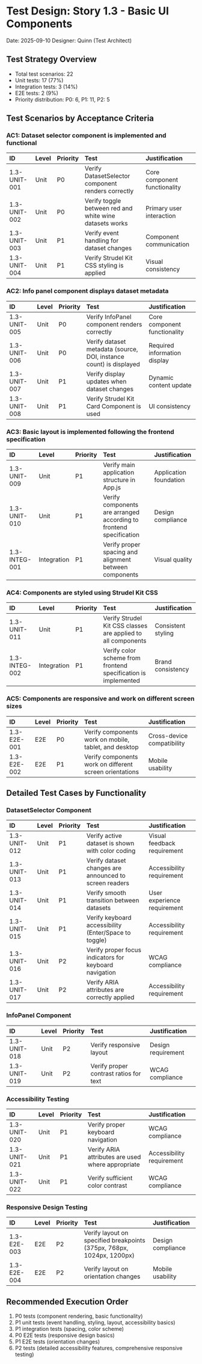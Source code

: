 # Test Design: Story 1.3 - Basic UI Components

Date: 2025-09-10
Designer: Quinn (Test Architect)

## Test Strategy Overview

- Total test scenarios: 22
- Unit tests: 17 (77%)
- Integration tests: 3 (14%)
- E2E tests: 2 (9%)
- Priority distribution: P0: 6, P1: 11, P2: 5

## Test Scenarios by Acceptance Criteria

### AC1: Dataset selector component is implemented and functional

| ID           | Level | Priority | Test                                                    | Justification                |
| :----------- | :---- | :------- | :------------------------------------------------------ | :--------------------------- |
| 1.3-UNIT-001 | Unit  | P0       | Verify DatasetSelector component renders correctly      | Core component functionality |
| 1.3-UNIT-002 | Unit  | P0       | Verify toggle between red and white wine datasets works | Primary user interaction     |
| 1.3-UNIT-003 | Unit  | P1       | Verify event handling for dataset changes               | Component communication      |
| 1.3-UNIT-004 | Unit  | P1       | Verify Strudel Kit CSS styling is applied               | Visual consistency           |

### AC2: Info panel component displays dataset metadata

| ID           | Level | Priority | Test                                                               | Justification                |
| :----------- | :---- | :------- | :----------------------------------------------------------------- | :--------------------------- |
| 1.3-UNIT-005 | Unit  | P0       | Verify InfoPanel component renders correctly                       | Core component functionality |
| 1.3-UNIT-006 | Unit  | P0       | Verify dataset metadata (source, DOI, instance count) is displayed | Required information display |
| 1.3-UNIT-007 | Unit  | P1       | Verify display updates when dataset changes                        | Dynamic content update       |
| 1.3-UNIT-008 | Unit  | P1       | Verify Strudel Kit Card Component is used                          | UI consistency               |

### AC3: Basic layout is implemented following the frontend specification

| ID            | Level       | Priority | Test                                                               | Justification          |
| :------------ | :---------- | :------- | :----------------------------------------------------------------- | :--------------------- |
| 1.3-UNIT-009  | Unit        | P1       | Verify main application structure in App.js                        | Application foundation |
| 1.3-UNIT-010  | Unit        | P1       | Verify components are arranged according to frontend specification | Design compliance      |
| 1.3-INTEG-001 | Integration | P1       | Verify proper spacing and alignment between components             | Visual quality         |

### AC4: Components are styled using Strudel Kit CSS

| ID            | Level       | Priority | Test                                                           | Justification      |
| :------------ | :---------- | :------- | :------------------------------------------------------------- | :----------------- |
| 1.3-UNIT-011  | Unit        | P1       | Verify Strudel Kit CSS classes are applied to all components   | Consistent styling |
| 1.3-INTEG-002 | Integration | P1       | Verify color scheme from frontend specification is implemented | Brand consistency  |

### AC5: Components are responsive and work on different screen sizes

| ID          | Level | Priority | Test                                                    | Justification              |
| :---------- | :---- | :------- | :------------------------------------------------------ | :------------------------- |
| 1.3-E2E-001 | E2E   | P0       | Verify components work on mobile, tablet, and desktop   | Cross-device compatibility |
| 1.3-E2E-002 | E2E   | P1       | Verify components work on different screen orientations | Mobile usability           |

## Detailed Test Cases by Functionality

### DatasetSelector Component

| ID           | Level | Priority | Test                                                   | Justification               |
| :----------- | :---- | :------- | :----------------------------------------------------- | :-------------------------- |
| 1.3-UNIT-012 | Unit  | P1       | Verify active dataset is shown with color coding       | Visual feedback requirement |
| 1.3-UNIT-013 | Unit  | P1       | Verify dataset changes are announced to screen readers | Accessibility requirement   |
| 1.3-UNIT-014 | Unit  | P1       | Verify smooth transition between datasets              | User experience requirement |
| 1.3-UNIT-015 | Unit  | P1       | Verify keyboard accessibility (Enter/Space to toggle)  | Accessibility requirement   |
| 1.3-UNIT-016 | Unit  | P2       | Verify proper focus indicators for keyboard navigation | WCAG compliance             |
| 1.3-UNIT-017 | Unit  | P2       | Verify ARIA attributes are correctly applied           | Accessibility requirement   |

### InfoPanel Component

| ID           | Level | Priority | Test                                   | Justification      |
| :----------- | :---- | :------- | :------------------------------------- | :----------------- |
| 1.3-UNIT-018 | Unit  | P2       | Verify responsive layout               | Design requirement |
| 1.3-UNIT-019 | Unit  | P2       | Verify proper contrast ratios for text | WCAG compliance    |

### Accessibility Testing

| ID           | Level | Priority | Test                                              | Justification             |
| :----------- | :---- | :------- | :------------------------------------------------ | :------------------------ |
| 1.3-UNIT-020 | Unit  | P1       | Verify proper keyboard navigation                 | WCAG compliance           |
| 1.3-UNIT-021 | Unit  | P1       | Verify ARIA attributes are used where appropriate | Accessibility requirement |
| 1.3-UNIT-022 | Unit  | P1       | Verify sufficient color contrast                  | WCAG compliance           |

### Responsive Design Testing

| ID          | Level | Priority | Test                                                                  | Justification     |
| :---------- | :---- | :------- | :-------------------------------------------------------------------- | :---------------- |
| 1.3-E2E-003 | E2E   | P2       | Verify layout on specified breakpoints (375px, 768px, 1024px, 1200px) | Design compliance |
| 1.3-E2E-004 | E2E   | P2       | Verify layout on orientation changes                                  | Mobile usability  |

## Recommended Execution Order

1. P0 tests (component rendering, basic functionality)
2. P1 unit tests (event handling, styling, layout, accessibility basics)
3. P1 integration tests (spacing, color scheme)
4. P0 E2E tests (responsive design basics)
5. P1 E2E tests (orientation changes)
6. P2 tests (detailed accessibility features, comprehensive responsive testing)

